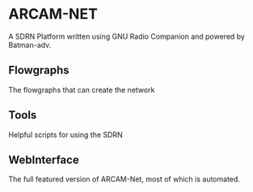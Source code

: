# ARCAM-NET

A SDRN Platform written using GNU Radio Companion and powered by Batman-adv. 

## Flowgraphs

The flowgraphs that can create the network

## Tools

Helpful scripts for using the SDRN

## WebInterface

The full featured version of ARCAM-Net, most of which is automated. 

 

